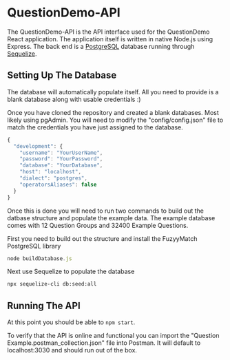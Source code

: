 # QuestionDemo-API
The QuestionDemo-API is the API interface used for the QuestionDemo React application.  The application itself is written in native Node.js using Express.  The back end is a [PostgreSQL](https://www.postgresql.org/)  database running through [Sequelize](http://docs.sequelizejs.com/).

## Setting Up The Database
The database will automatically populate itself.  All you need to provide is a blank database along with usable credentials :)

Once you have cloned the repository and created a blank databases.  Most likely using pgAdmin.  You will need to modify the "config/config.json" file to match the credentials you have just assigned to the database.

```node.js
{
  "development": {
    "username": "YourUserName",
    "password": "YourPassword",
    "database": "YourDatabase",
    "host": "localhost",
    "dialect": "postgres",
    "operatorsAliases": false
  }
}
```
Once this is done you will need to run two commands to build out the datbase structure and populate the example data.  The example database comes with 12 Question Groups and 32400 Example Questions.

First you need to build out the structure and install the FuzyyMatch PostgreSQL library
```node.js
node buildDatabase.js
```

Next use Sequelize to populate the database
```bash
npx sequelize-cli db:seed:all
```
## Running The API

At this point you should be able to ```npm start```.

To verify that the API is online and functional you can import the "Question Example.postman_collection.json" file into Postman.  It will default to localhost:3030 and should run out of the box.
